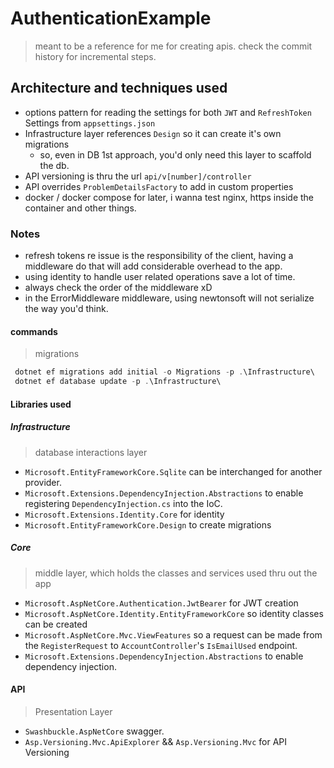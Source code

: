 # AuthenticationExample

> meant to be a reference for me for creating apis.
> check the commit history for incremental steps.


## Architecture and techniques used

- options pattern for reading the settings for both `JWT` and `RefreshToken` Settings from `appsettings.json`
- Infrastructure layer references `Design` so it can create it's own migrations
    - so, even in DB 1st approach, you'd only need this layer to scaffold the db.
- API versioning is thru the url `api/v[number]/controller`
- API overrides `ProblemDetailsFactory` to add in custom properties
- docker / docker compose for later, i wanna test nginx, https inside the container and other things.

### Notes

- refresh tokens re issue is the responsibility of the client, having a middleware do that will add considerable overhead to the app.
- using identity to handle user related operations save a lot of time.
- always check the order of the middleware xD
- in the ErrorMiddleware middleware, using newtonsoft will not serialize the way you'd think.



#### commands

> migrations 
```powershell
 dotnet ef migrations add initial -o Migrations -p .\Infrastructure\
 dotnet ef database update -p .\Infrastructure\
```


#### Libraries used

##### Infrastructure
> database interactions layer
- `Microsoft.EntityFrameworkCore.Sqlite` can be interchanged for another provider.
- `Microsoft.Extensions.DependencyInjection.Abstractions` to enable registering `DependencyInjection.cs` into the IoC.
- `Microsoft.Extensions.Identity.Core` for identity
- `Microsoft.EntityFrameworkCore.Design` to create migrations

##### Core
> middle layer, which holds the classes and services used thru out the app
- `Microsoft.AspNetCore.Authentication.JwtBearer` for JWT creation
- `Microsoft.AspNetCore.Identity.EntityFrameworkCore` so identity classes can be created
- `Microsoft.AspNetCore.Mvc.ViewFeatures` so a request can be made from the `RegisterRequest` to `AccountController`'s `IsEmailUsed` endpoint.
- `Microsoft.Extensions.DependencyInjection.Abstractions` to enable dependency injection.

#### API
> Presentation Layer
- `Swashbuckle.AspNetCore` swagger.
- `Asp.Versioning.Mvc.ApiExplorer` && `Asp.Versioning.Mvc` for API Versioning